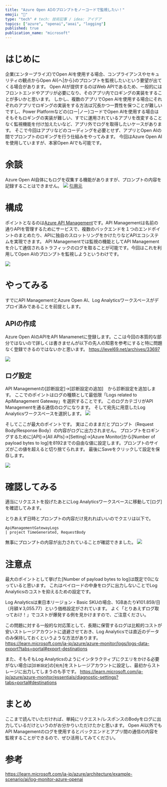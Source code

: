 ```yaml
---
title: "Azure Open AIのプロンプトをノーコードで監視したい！"
emoji: "👀"
type: "tech" # tech: 技術記事 / idea: アイデア
topics: ["azure", "openai","aoai", "logging"]
published: true
publication_name: "microsoft"
---
```


# はじめに
企業(エンタープライズ)でOpen AIを使用する場合、コンプライアンスやセキュリティの観点からOpen AI{へ|から}のプロンプトを監視したいという要望が出てくる場合があります。
Open AIが提供するのはWeb APIであるため、一般的にはフロントエンドやアプリが必要になり、そのアプリ内でロギングの実装をすることが多いかと思います。
しかし、複数のアプリでOpen AIを使用する場合にそれぞれのアプリでロギングの実装をする方法は冗長かつ一貫性を保つことが難しいですし、Power Platformなどの{ロー|ノー}コードでOpen AIを使用する場合はそもそもロギングの実装が難しい、すでに運用されているアプリを改変することなく監視機能を付け加えたいなど、アプリ外でログを取得したいケースがあります。
そこで今回はアプリなどのコーディングを必要とせず、アプリとOpen AIの間でプロンプトのロギングを行う仕組みをやってみます。
今回はAzure Open AIを使用していますが、本家Open AIでも可能です。


# 余談
Azure Open AI自体にもログを収集する機能がありますが、プロンプトの内容を記録することはできません。
![](/images/azure-openai-nocode-logging/compare.png)
[引用元](https://learn.microsoft.com/ja-jp/azure/architecture/example-scenario/ai/log-monitor-azure-openai#alternatives)

# 構成
ポイントとなるのは[Azure API Management](https://learn.microsoft.com/ja-jp/azure/api-management/api-management-key-concepts)です。API Managementは名前の通りAPIを管理するためにサービスで、複数のバックエンドを１つのエンドポイントのまとめたり、APIに独自のスロットリングをかけたりなどAPIエコシステムを実現できます。
API Managementでは監視の機能としてAPI Managementを介して通信されるトラフィックのログを取ることが可能です。今回はこれを利用してOpen AIのプロンプトを監視しようというわけです。

![](/images/azure-openai-nocode-logging/architecture.png)


# やってみる
すでにAPI ManagementとAzure Open AI、Log Analyticsワークスペースがデプロイ済みであることを前提とします。

## APIの作成
Azure Open AIのAPIをAPI Manamenetに登録します。ここは今回の本質的な部分ではないので詳しくは書きませんが以下の先人の知恵を参考にすると特に問題なく登録できるのではないかと思います。
https://level69.net/archives/33697

![](/images/azure-openai-nocode-logging/1.png)

## ログ設定
API Managementの[診断設定]→[診断設定の追加]　から診断設定を追加します。
ここでのポイントはログの種類として最低限「Logs related to ApiManagement Gateway」を選択することです。
このログカテゴリがAPI Managementを通る通信のログになります。
そして宛先に用意したLog Analyticsワークスペースを選択します。
![](/images/azure-openai-nocode-logging/2.png)

そしてここが最大のポイントです。
実はこのままだとプロンプト（Request Body/Response Body）の内容がログに出力されません。
プロンプトをロギングするために[API]→[All APIs]→[Setting]→[Azure Monitor]から[Number of payload bytes to log]を8192までの自由な値に設定します。プロンプトのサイズがこの値を超えると切り捨てられます。
最後にSaveをクリックして設定を保存します。

![](/images/azure-openai-nocode-logging/3.png)


# 確認してみる
適当にリクエストを投げたあとにLog Analyticsワークスペースに移動して[ログ]を確認してみます。

とりあえず日時とプロンプトの内容だけ見れればいいのでクエリは以下で。
```
ApiManagementGatewayLogs
| project TimeGenerated, RequestBody
```
無事にプロンプトの内容が出力されていることが確認できました。
![](/images/azure-openai-nocode-logging/4.png)

# 注意点
最大のポイントとして挙げた[Number of payload bytes to log]は既定で0になっていると思います。
これはペイロードの中身をログに出力しないことでLog Analyticsのコストを抑えるための設定です。

Log Analyticsは東日本リージョン・Basic SKUの場合、1GBあたり¥101.859/日（月額￥3,055.77）という価格設定がされています。
よく「とりあえずログ取っておけ！」でコストが爆発する例を見かけますので、ご注意ください。

この問題に対する一般的な対応策として、長期に保管するログは比較的コストが安いストレージアカウントに退避させておき、Log Analyticsでは直近のデータのみ保持しておくというような方法があります。
https://learn.microsoft.com/ja-jp/azure/azure-monitor/logs/logs-data-export?tabs=portal#export-destinations

また、そもそもLog Analyticsのようにインタラクティブにクエリをかける必要がない場合は[`診断設定`]の[`宛先`]をストレージアカウントに設定し、最初からストレージに出力してしまうのも手です。
https://learn.microsoft.com/ja-jp/azure/azure-monitor/essentials/diagnostic-settings?tabs=portal#destinations

# まとめ
ここまで読んでいただければ、単純にリクエスト/レスポンスのBodyをログに出力しているだけというのがお分かりいただけたかと思います。
Open AI以外でもAPI Managementのログを使用するとバックエンドとアプリ間の通信の内容を監視することができるので、ぜひ活用してみてください。

# 参考
https://learn.microsoft.com/ja-jp/azure/architecture/example-scenario/ai/log-monitor-azure-openai